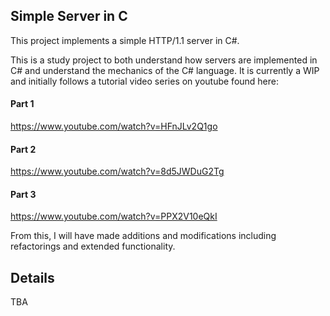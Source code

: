## Simple Server in C

This project implements a simple HTTP/1.1 server in C#.

This is a study project to both understand how servers are implemented in C# and understand the mechanics of the C# language. It is currently a WIP and initially follows a tutorial video series on youtube found here:

#### Part 1

https://www.youtube.com/watch?v=HFnJLv2Q1go

#### Part 2

https://www.youtube.com/watch?v=8d5JWDuG2Tg

#### Part 3

https://www.youtube.com/watch?v=PPX2V10eQkI

From this, I will have made additions and modifications including refactorings and extended functionality.

## Details

TBA
